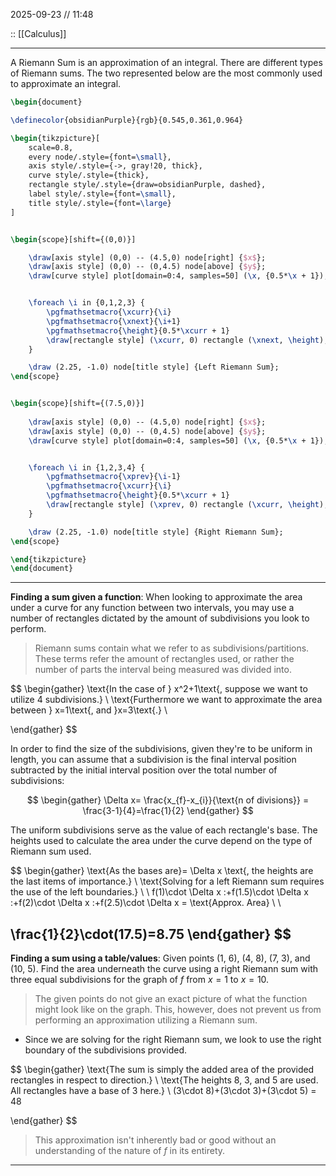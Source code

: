 2025-09-23 // 11:48

:: [[Calculus]]

---

A Riemann Sum is an approximation of an integral. There are different types of Riemann sums. The two represented below are the most commonly used to approximate an integral.

```tikz
\begin{document}

\definecolor{obsidianPurple}{rgb}{0.545,0.361,0.964}

\begin{tikzpicture}[
    scale=0.8,
    every node/.style={font=\small},
    axis style/.style={->, gray!20, thick},
    curve style/.style={thick},
    rectangle style/.style={draw=obsidianPurple, dashed},
    label style/.style={font=\small},
    title style/.style={font=\large}
]


\begin{scope}[shift={(0,0)}]

    \draw[axis style] (0,0) -- (4.5,0) node[right] {$x$}; 
    \draw[axis style] (0,0) -- (0,4.5) node[above] {$y$}; 
    \draw[curve style] plot[domain=0:4, samples=50] (\x, {0.5*\x + 1});


    \foreach \i in {0,1,2,3} {
        \pgfmathsetmacro{\xcurr}{\i}
        \pgfmathsetmacro{\xnext}{\i+1}
        \pgfmathsetmacro{\height}{0.5*\xcurr + 1} 
        \draw[rectangle style] (\xcurr, 0) rectangle (\xnext, \height);
    }

    \draw (2.25, -1.0) node[title style] {Left Riemann Sum};
\end{scope}


\begin{scope}[shift={(7.5,0)}] 
    
    \draw[axis style] (0,0) -- (4.5,0) node[right] {$x$}; 
    \draw[axis style] (0,0) -- (0,4.5) node[above] {$y$}; 
    \draw[curve style] plot[domain=0:4, samples=50] (\x, {0.5*\x + 1});


    \foreach \i in {1,2,3,4} {
        \pgfmathsetmacro{\xprev}{\i-1}
        \pgfmathsetmacro{\xcurr}{\i}
        \pgfmathsetmacro{\height}{0.5*\xcurr + 1} 
        \draw[rectangle style] (\xprev, 0) rectangle (\xcurr, \height);
    }

    \draw (2.25, -1.0) node[title style] {Right Riemann Sum};
\end{scope}

\end{tikzpicture}
\end{document}
```

---

**Finding a sum given a function**: When looking to approximate the area under a curve for any function between two intervals, you may use a number of rectangles dictated by the amount of subdivisions you look to perform.

>Riemann sums contain what we refer to as subdivisions/partitions. These terms refer the amount of rectangles used, or rather the number of parts the interval being measured was divided into.

$$
\begin{gather}
\text{In the case of } x^2+1\text{, suppose we want to utilize 4 subdivisions.} \\
\text{Furthermore we want to approximate the area between } x=1\text{, and }x=3\text{.} \\

\end{gather}
$$

In order to find the size of the subdivisions, given they're to be uniform in length, you can assume that a subdivision is the final interval position subtracted by the initial interval position over the total number of subdivisions:

$$
\begin{gather}
\Delta x= \frac{x_{f}-x_{i}}{\text{n of divisions}} = \frac{3-1}{4}=\frac{1}{2}
\end{gather}
$$

The uniform subdivisions serve as the value of each rectangle's base. The heights used to calculate the area under the curve depend on the type of Riemann sum used. 

$$
\begin{gather}
\text{As the bases are}= \Delta x \text{, the heights are the last items of importance.} \\
\text{Solving for a left Riemann sum requires the use of the left boundaries.} \\
\\
f(1)\cdot \Delta x \:+f(1.5)\cdot \Delta x \:+f(2)\cdot \Delta x \:+f(2.5)\cdot \Delta x = \text{Approx. Area} \\ \\

\frac{1}{2}\cdot(17.5)=8.75
\end{gather}
$$
---

**Finding a sum using a table/values**: Given points $\text{(1, 6), (4, 8), (7, 3), and (10, 5).}$ Find the area underneath the curve using a right Riemann sum with three equal subdivisions for the graph of $f$ from $x=1$ to $x=10$.

> The given points do not give an exact picture of what the function might look like on the graph. This, however, does not prevent us from performing an approximation utilizing a Riemann sum.

- Since we are solving for the right Riemann sum, we look to use the right boundary of the subdivisions provided.

$$
\begin{gather}
\text{The sum is simply the added area of the provided rectangles in respect to direction.} \\
\text{The heights 8, 3, and 5 are used. All rectangles have a base of 3 here.} \\ (3\cdot 8)+(3\cdot 3)+(3\cdot 5) = 48

\end{gather}
$$

> This approximation isn't inherently bad or good without an understanding of the nature of $f$ in its entirety. 

---


